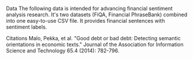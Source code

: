 Data
The following data is intended for advancing financial sentiment analysis research. It's two datasets (FiQA, Financial PhraseBank) combined into one easy-to-use CSV file. It provides financial sentences with sentiment labels.

Citations
Malo, Pekka, et al. "Good debt or bad debt: Detecting semantic orientations in economic texts." Journal of the Association for Information Science and Technology 65.4 (2014): 782-796.
